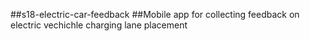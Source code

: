 ##s18-electric-car-feedback
##Mobile app for collecting feedback on electric vechichle charging lane placement
